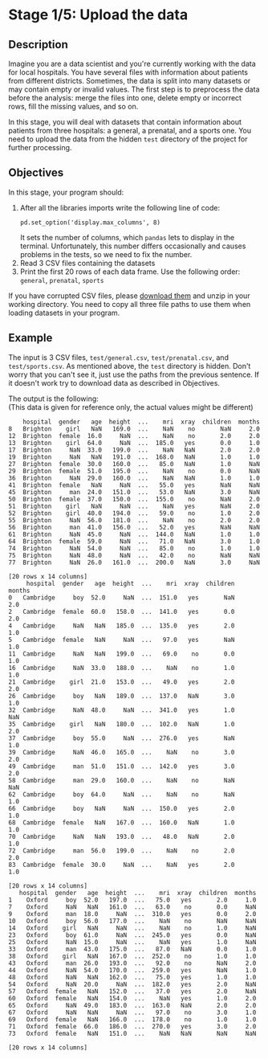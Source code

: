 <h1>Stage 1/5: Upload the data</h1>

<h2>Description</h2>

<p>Imagine you are a data scientist and you're currently working with the data for local hospitals. You have several files with information about patients from different districts. Sometimes, the data is split into many datasets or may contain empty or invalid values. The first step is to preprocess the data before the analysis: merge the files into one, delete empty or incorrect rows, fill the missing values, and so on.</p>

<p>In this stage, you will deal with datasets that contain information about patients from three hospitals: a general, a prenatal, and a sports one. You need to upload the data from the hidden <code class="language-python">test</code> directory of the project for further processing.</p>

<h2>Objectives</h2>

<p>In this stage, your program should:</p>

<ol>
	<li>After all the libraries imports write the following line of code:
	<pre><code class="language-python">pd.set_option('display.max_columns', 8)</code></pre>
	It sets the number of columns, which <code class="language-python">pandas</code> lets to display in the terminal. Unfortunately, this number differs occasionally and causes problems in the tests, so we need to fix the number.</li>
	<li>Read 3 CSV files containing the datasets</li>
	<li>Print the first 20 rows of each data frame. Use the following order: <code class="language-python">general</code>, <code class="language-python">prenatal</code>, <code class="language-python">sports</code></li>
</ol>

<p>If you have corrupted CSV files, please <a target="_blank" href="https://stepik.org/media/attachments/lesson/467509/files.zip" rel="noopener noreferrer nofollow">download them</a> and unzip in your working directory. You need to copy all three file paths to use them when loading datasets in your program.</p>

<h2>Example</h2>

<p>The input is 3 CSV files, <code class="language-python">test/general.csv</code>, <code class="language-python">test/prenatal.csv</code>, and <code class="language-python">test/sports.csv</code>. As mentioned above, the <code class="language-python">test</code> directory is hidden. Don't worry that you can't see it, just use the paths from the previous sentence. If it doesn't work try to download data as described in Objectives.</p>

<p>The output is the following:<br>
(This data is given for reference only, the actual values might be different)</p>

<pre><code class="language-no-highlight">    hospital  gender   age  height  ...    mri  xray  children  months
8   Brighton    girl   NaN   169.0  ...    NaN    no       NaN     2.0
12  Brighton  female  16.0     NaN  ...    NaN    no       2.0     2.0
13  Brighton    girl  64.0     NaN  ...  185.0   yes       0.0     1.0
17  Brighton     NaN  33.0   199.0  ...    NaN   NaN       2.0     2.0
19  Brighton     NaN   NaN   191.0  ...  168.0   NaN       1.0     1.0
27  Brighton  female  30.0   160.0  ...   85.0   NaN       1.0     NaN
29  Brighton  female  51.0   195.0  ...    NaN    no       0.0     NaN
36  Brighton     NaN  29.0   160.0  ...    NaN   NaN       1.0     1.0
41  Brighton  female   NaN     NaN  ...   55.0   yes       NaN     NaN
45  Brighton     man  24.0   151.0  ...   53.0   NaN       3.0     NaN
50  Brighton  female  37.0   150.0  ...  155.0    no       NaN     2.0
51  Brighton    girl   NaN     NaN  ...    NaN   yes       NaN     2.0
52  Brighton    girl  40.0   194.0  ...   59.0    no       1.0     2.0
55  Brighton     NaN  56.0   181.0  ...    NaN    no       2.0     2.0
56  Brighton     man  41.0   156.0  ...   52.0   yes       NaN     NaN
61  Brighton     NaN  45.0     NaN  ...  144.0   NaN       1.0     1.0
64  Brighton  female  59.0     NaN  ...   71.0   NaN       3.0     1.0
74  Brighton     NaN  54.0     NaN  ...   85.0    no       1.0     1.0
75  Brighton     NaN  48.0     NaN  ...   42.0    no       NaN     NaN
77  Brighton     NaN  26.0   161.0  ...  200.0   NaN       3.0     NaN

[20 rows x 14 columns]
     hospital  gender   age  height  ...    mri  xray  children  months
0   Cambridge     boy  52.0     NaN  ...  151.0   yes       NaN     2.0
2   Cambridge  female  60.0   158.0  ...  141.0   yes       0.0     2.0
4   Cambridge     NaN   NaN   185.0  ...  135.0   yes       2.0     1.0
5   Cambridge  female   NaN     NaN  ...   97.0   yes       NaN     1.0
11  Cambridge     NaN   NaN   199.0  ...   69.0    no       0.0     1.0
16  Cambridge     NaN  33.0   188.0  ...    NaN    no       1.0     1.0
21  Cambridge    girl  21.0   153.0  ...   49.0   yes       2.0     2.0
26  Cambridge     boy   NaN   189.0  ...  137.0   NaN       3.0     1.0
32  Cambridge     NaN  48.0     NaN  ...  341.0   yes       1.0     NaN
35  Cambridge    girl   NaN   180.0  ...  102.0   NaN       1.0     2.0
37  Cambridge     boy  55.0     NaN  ...  276.0   yes       NaN     1.0
39  Cambridge     NaN  46.0   165.0  ...    NaN    no       3.0     2.0
49  Cambridge     man  51.0   151.0  ...  142.0   yes       3.0     2.0
58  Cambridge     man  29.0   160.0  ...    NaN    no       NaN     NaN
62  Cambridge     boy  64.0     NaN  ...    NaN    no       NaN     1.0
66  Cambridge     boy   NaN     NaN  ...  150.0   yes       2.0     1.0
68  Cambridge  female   NaN   167.0  ...  160.0   NaN       1.0     1.0
70  Cambridge     NaN   NaN   193.0  ...   48.0   NaN       2.0     1.0
72  Cambridge     man  56.0   199.0  ...    NaN    no       2.0     2.0
83  Cambridge  female  30.0     NaN  ...    NaN   yes       2.0     1.0

[20 rows x 14 columns]
   hospital  gender   age  height  ...    mri  xray  children  months
1    Oxford     boy  52.0   197.0  ...   75.0   yes       2.0     1.0
7    Oxford     NaN   NaN   161.0  ...   63.0    no       0.0     NaN
9    Oxford     man  18.0     NaN  ...  310.0   yes       0.0     2.0
10   Oxford     boy  56.0   177.0  ...    NaN    no       NaN     NaN
14   Oxford    girl   NaN     NaN  ...    NaN    no       1.0     NaN
23   Oxford     boy  61.0     NaN  ...  245.0   yes       0.0     NaN
25   Oxford     NaN  15.0     NaN  ...    NaN   yes       1.0     NaN
33   Oxford     man  43.0   175.0  ...   87.0   NaN       0.0     1.0
38   Oxford    girl   NaN   167.0  ...  252.0    no       1.0     1.0
43   Oxford     man  26.0   193.0  ...   92.0    no       NaN     2.0
44   Oxford     NaN  54.0   170.0  ...  259.0   yes       NaN     1.0
48   Oxford     NaN   NaN   162.0  ...   75.0   yes       1.0     1.0
54   Oxford     NaN  20.0     NaN  ...  182.0   yes       2.0     NaN
57   Oxford  female   NaN   152.0  ...   37.0   yes       2.0     NaN
60   Oxford  female   NaN   154.0  ...    NaN   yes       1.0     2.0
65   Oxford     NaN  49.0   183.0  ...  163.0   NaN       2.0     2.0
67   Oxford     NaN   NaN     NaN  ...   97.0    no       3.0     1.0
69   Oxford  female   NaN   166.0  ...  178.0    no       1.0     1.0
71   Oxford  female  66.0   186.0  ...  270.0   yes       3.0     2.0
73   Oxford  female   NaN   151.0  ...    NaN   NaN       NaN     NaN

[20 rows x 14 columns]
</code></pre>

